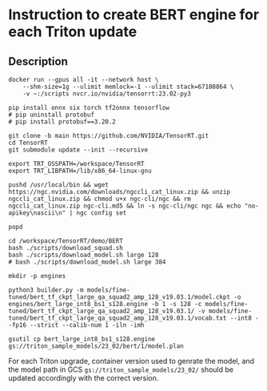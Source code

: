 <!--
# Copyright (c) 2021-2023, NVIDIA CORPORATION & AFFILIATES. All rights reserved.
#
# Redistribution and use in source and binary forms, with or without
# modification, are permitted provided that the following conditions
# are met:
#  * Redistributions of source code must retain the above copyright
#    notice, this list of conditions and the following disclaimer.
#  * Redistributions in binary form must reproduce the above copyright
#    notice, this list of conditions and the following disclaimer in the
#    documentation and/or other materials provided with the distribution.
#  * Neither the name of NVIDIA CORPORATION nor the names of its
#    contributors may be used to endorse or promote products derived
#    from this software without specific prior written permission.
#
# THIS SOFTWARE IS PROVIDED BY THE COPYRIGHT HOLDERS ``AS IS'' AND ANY
# EXPRESS OR IMPLIED WARRANTIES, INCLUDING, BUT NOT LIMITED TO, THE
# IMPLIED WARRANTIES OF MERCHANTABILITY AND FITNESS FOR A PARTICULAR
# PURPOSE ARE DISCLAIMED.  IN NO EVENT SHALL THE COPYRIGHT OWNER OR
# CONTRIBUTORS BE LIABLE FOR ANY DIRECT, INDIRECT, INCIDENTAL, SPECIAL,
# EXEMPLARY, OR CONSEQUENTIAL DAMAGES (INCLUDING, BUT NOT LIMITED TO,
# PROCUREMENT OF SUBSTITUTE GOODS OR SERVICES; LOSS OF USE, DATA, OR
# PROFITS; OR BUSINESS INTERRUPTION) HOWEVER CAUSED AND ON ANY THEORY
# OF LIABILITY, WHETHER IN CONTRACT, STRICT LIABILITY, OR TORT
# (INCLUDING NEGLIGENCE OR OTHERWISE) ARISING IN ANY WAY OUT OF THE USE
# OF THIS SOFTWARE, EVEN IF ADVISED OF THE POSSIBILITY OF SUCH DAMAGE.
-->

# Instruction to create BERT engine for each Triton update

## Description

```
docker run --gpus all -it --network host \
    --shm-size=1g --ulimit memlock=-1 --ulimit stack=67108864 \
    -v ~:/scripts nvcr.io/nvidia/tensorrt:23.02-py3 

pip install onnx six torch tf2onnx tensorflow 
# pip uninstall protobuf 
# pip install protobuf==3.20.2

git clone -b main https://github.com/NVIDIA/TensorRT.git
cd TensorRT
git submodule update --init --recursive 

export TRT_OSSPATH=/workspace/TensorRT
export TRT_LIBPATH=/lib/x86_64-linux-gnu

pushd /usr/local/bin && wget https://ngc.nvidia.com/downloads/ngccli_cat_linux.zip && unzip ngccli_cat_linux.zip && chmod u+x ngc-cli/ngc && rm ngccli_cat_linux.zip ngc-cli.md5 && ln -s ngc-cli/ngc ngc && echo "no-apikey\nascii\n" | ngc config set

popd

cd /workspace/TensorRT/demo/BERT
bash ./scripts/download_squad.sh 
bash ./scripts/download_model.sh large 128
# bash ./scripts/download_model.sh large 384

mkdir -p engines

python3 builder.py -m models/fine-tuned/bert_tf_ckpt_large_qa_squad2_amp_128_v19.03.1/model.ckpt -o engines/bert_large_int8_bs1_s128.engine -b 1 -s 128 -c models/fine-tuned/bert_tf_ckpt_large_qa_squad2_amp_128_v19.03.1/ -v models/fine-tuned/bert_tf_ckpt_large_qa_squad2_amp_128_v19.03.1/vocab.txt --int8 --fp16 --strict --calib-num 1 -iln -imh 

gsutil cp bert_large_int8_bs1_s128.engine gs://triton_sample_models/23_02/bert/1/model.plan
```

For each Triton upgrade, container version used to genrate the model, and the model path in GCS `gs://triton_sample_models/23_02/` should be updated accordingly with the correct version.